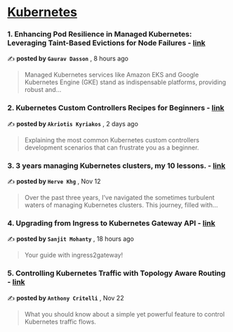 
<h1><a href=https://medium.com/tag/kubernetes/recommended target="_blank" rel="noopener noreferrer">Kubernetes</a></h1>
<h3>1. Enhancing Pod Resilience in Managed Kubernetes: Leveraging Taint-Based Evictions for Node Failures - <a href=https://medium.com/@gaurav.dasson/enhancing-pod-resilience-in-managed-kubernetes-leveraging-taint-based-evictions-for-node-failures-8791ba9e14e3?source=tag_recommended_feed---------0-84----------kubernetes----------0a4afd7e_65e6_49f5_a704_d6d8e14eb836------- target="_blank" rel="noopener noreferrer">link</a></h3>

✍️ **posted by `Gaurav Dasson`** <date> , 8 hours ago</date>

<blockquote>Managed Kubernetes services like Amazon EKS and Google Kubernetes Engine (GKE) stand as indispensable platforms, providing robust and…</blockquote>

<h3>2. Kubernetes Custom Controllers Recipes for Beginners - <a href=https://medium.com/@akyriako/kubernetes-custom-controllers-recipes-for-beginners-bbc286c05ef8?source=tag_recommended_feed---------1-107----------kubernetes----------0a4afd7e_65e6_49f5_a704_d6d8e14eb836------- target="_blank" rel="noopener noreferrer">link</a></h3>

✍️ **posted by `Akriotis Kyriakos`** <date> , 2 days ago</date>

<blockquote>Explaining the most common Kubernetes custom controllers development scenarios that can frustrate you as a beginner.</blockquote>

<h3>3. 3 years managing Kubernetes clusters, my 10 lessons. - <a href=https://medium.com/@hervekhg/3-years-managing-kubernetes-clusters-my-10-lessons-b565a5509f0e?source=tag_recommended_feed---------2-85----------kubernetes----------0a4afd7e_65e6_49f5_a704_d6d8e14eb836------- target="_blank" rel="noopener noreferrer">link</a></h3>

✍️ **posted by `Herve Khg`** <date> , Nov 12</date>

<blockquote>Over the past three years, I’ve navigated the sometimes turbulent waters of managing Kubernetes clusters. This journey, filled with…</blockquote>

<h3>4. Upgrading from Ingress to Kubernetes Gateway API - <a href=https://medium.com/@sanjimoh/upgrading-from-ingress-to-kubernetes-gateway-api-41909d7ea62b?source=tag_recommended_feed---------3-84----------kubernetes----------0a4afd7e_65e6_49f5_a704_d6d8e14eb836------- target="_blank" rel="noopener noreferrer">link</a></h3>

✍️ **posted by `Sanjit Mohanty`** <date> , 18 hours ago</date>

<blockquote>Your guide with ingress2gateway!</blockquote>

<h3>5. Controlling Kubernetes Traffic with Topology Aware Routing - <a href=https://medium.com/itnext/controlling-kubernetes-traffic-with-topology-aware-routing-9b1d51a43bd7?source=tag_recommended_feed---------4-107----------kubernetes----------0a4afd7e_65e6_49f5_a704_d6d8e14eb836------- target="_blank" rel="noopener noreferrer">link</a></h3>

✍️ **posted by `Anthony Critelli`** <date> , Nov 22</date>

<blockquote>What you should know about a simple yet powerful feature to control Kubernetes traffic flows.</blockquote>


